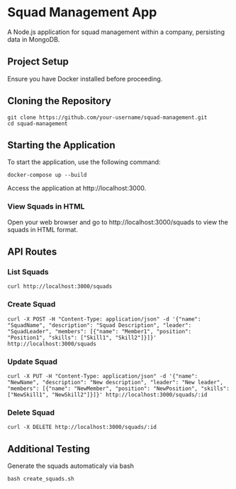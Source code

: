 # Squad Management App

A Node.js application for squad management within a company, persisting data in MongoDB.

## Project Setup

Ensure you have Docker installed before proceeding.

## Cloning the Repository

```
git clone https://github.com/your-username/squad-management.git
cd squad-management
```

## Starting the Application

To start the application, use the following command:
```
docker-compose up --build
```
Access the application at http://localhost:3000.


### View Squads in HTML

Open your web browser and go to http://localhost:3000/squads to view the squads in HTML format.

## API Routes

### List Squads
```
curl http://localhost:3000/squads
```
### Create Squad
```
curl -X POST -H "Content-Type: application/json" -d '{"name": "SquadName", "description": "Squad Description", "leader": "SquadLeader", "members": [{"name": "Member1", "position": "Position1", "skills": ["Skill1", "Skill2"]}]}' http://localhost:3000/squads

```
### Update Squad
```
curl -X PUT -H "Content-Type: application/json" -d '{"name": "NewName", "description": "New description", "leader": "New leader", "members": [{"name": "NewMember", "position": "NewPosition", "skills": ["NewSkill1", "NewSkill2"]}]}' http://localhost:3000/squads/:id

```

### Delete Squad

```
curl -X DELETE http://localhost:3000/squads/:id
```

## Additional Testing
Generate the squads automaticaly via bash
```
bash create_squads.sh
```
